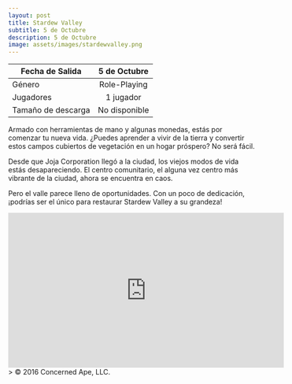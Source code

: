 ```yaml
---
layout: post
title: Stardew Valley
subtitle: 5 de Octubre
description: 5 de Octubre
image: assets/images/stardewvalley.png
---
```



| Fecha de Salida       | 5 de Octubre          |
| ------------- |:-------------:|
| Género    | Role-Playing |
| Jugadores    | 1 jugador      |
| Tamaño de descarga | No disponible      |

Armado con herramientas de mano y algunas monedas, estás por comenzar tu nueva vida. ¿Puedes aprender a vivir de la tierra y convertir estos campos cubiertos de vegetación en un hogar próspero? No será fácil. 

Desde que Joja Corporation llegó a la ciudad, los viejos modos de vida estás desapareciendo. El centro comunitario, el alguna vez centro más vibrante de la ciudad, ahora se encuentra en caos. 

Pero el valle parece lleno de oportunidades. Con un poco de dedicación, ¡podrías ser el único para restaurar Stardew Valley a su grandeza!
<html>
<body>
<iframe width="560" height="315" src="https://www.youtube.com/embed/z4tN7iyq71k" frameborder="0" allowfullscreen></iframe>


</body>
</html>
> © 2016 Concerned Ape, LLC.
